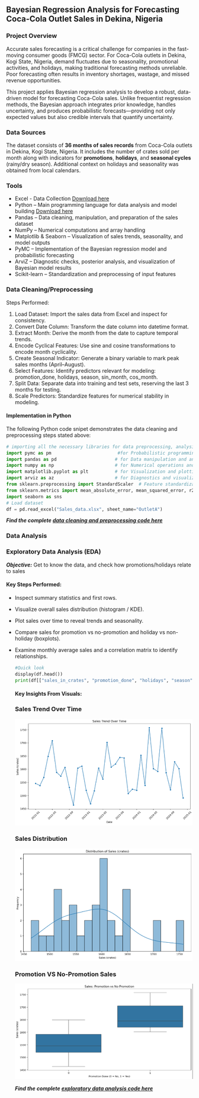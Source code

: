 ## Bayesian Regression Analysis for Forecasting Coca-Cola Outlet Sales in Dekina, Nigeria

### Project Overview

Accurate sales forecasting is a critical challenge for companies in the fast-moving consumer goods (FMCG) sector. For Coca-Cola outlets in Dekina, Kogi State, Nigeria, demand fluctuates due to seasonality, promotional activities, and holidays, making traditional forecasting methods unreliable. Poor forecasting often results in inventory shortages, wastage, and missed revenue opportunities.

This project applies Bayesian regression analysis to develop a robust, data-driven model for forecasting Coca-Cola sales. Unlike frequentist regression methods, the Bayesian approach integrates prior knowledge, handles uncertainty, and produces probabilistic forecasts—providing not only expected values but also credible intervals that quantify uncertainty.

### Data Sources

The dataset consists of **36 months of sales records** from Coca-Cola outlets in Dekina, Kogi State, Nigeria. It includes the number of crates sold per month along with indicators for **promotions**, **holidays**, and **seasonal cycles** (rainy/dry season). Additional context on holidays and seasonality was obtained from local calendars.

### Tools

- Excel - Data Collection [Download here](https://microsoft.com)
- Python – Main programming language for data analysis and model building [Download here](https://www.python.org/downloads/)
- Pandas – Data cleaning, manipulation, and preparation of the sales dataset
- NumPy – Numerical computations and array handling
- Matplotlib & Seaborn – Visualization of sales trends, seasonality, and model outputs
- PyMC – Implementation of the Bayesian regression model and probabilistic forecasting
- ArviZ – Diagnostic checks, posterior analysis, and visualization of Bayesian model results
- Scikit-learn – Standardization and preprocessing of input features

### Data Cleaning/Preprocessing 

Steps Performed:
1. Load Dataset: Import the sales data from Excel and inspect for consistency.
2. Convert Date Column: Transform the date column into datetime format.
3. Extract Month: Derive the month from the date to capture temporal trends.
4. Encode Cyclical Features: Use sine and cosine transformations to encode month cyclicality.
5. Create Seasonal Indicator: Generate a binary variable to mark peak sales months (April–August).
6. Select Features: Identify predictors relevant for modeling: promotion_done, holidays, season, sin_month, cos_month.
7. Split Data: Separate data into training and test sets, reserving the last 3 months for testing.
8. Scale Predictors: Standardize features for numerical stability in modeling.

#### Implementation in Python

The following Python code snipet demonstrates the data cleaning and preprocessing steps stated above:

```python
# importing all the necessary libraries for data preprocessing, analysis and visualization
import pymc as pm                         #for Probabilistic programming for Bayesian modeling
import pandas as pd                      # for Data manipulation and analysis
import numpy as np                       # for Numerical operations and array handling
import matplotlib.pyplot as plt          # for Visualization and plotting
import arviz as az                       # for Diagnostics and visualization of Bayesian inference
from sklearn.preprocessing import StandardScaler  # Feature standardization
from sklearn.metrics import mean_absolute_error, mean_squared_error, r2_score  # Model evaluation metrics
import seaborn as sns
# Load dataset
df = pd.read_excel("Sales_data.xlsx", sheet_name="OutletA")
```
***Find the complete [data cleaning and preprocessing code here](/scripts/data_cleaning_and_preprocessing.ipynb)***

### Data Analysis
### Exploratory Data Analysis (EDA)
***Objective:*** Get to know the data, and check how promotions/holidays relate to sales 

#### Key Steps Performed:
- Inspect summary statistics and first rows.
- Visualize overall sales distribution (histogram / KDE).
- Plot sales over time to reveal trends and seasonality.
- Compare sales for promotion vs no-promotion and holiday vs non-holiday (boxplots).
- Examine monthly average sales and a correlation matrix to identify relationships.
  ```python
  #Quick look
  display(df.head())
  print(df[["sales_in_crates", "promotion_done", "holidays", "season"]].describe())
  ```
  #### Key Insights From Visuals:
  ### Sales Trend Over Time
  ![Sales Trend](Images/Sales_trend.png)
  ### Sales Distribution
  ![Sales Distribution](Images/Sales_distribution.png)
  ### Promotion VS No-Promotion Sales
  ![Promotion Effects](Images/Promotion_effect.png)

     
  ***Find the complete [exploratory data analysis code here](/scripts/EDA.ipynb)***

  
